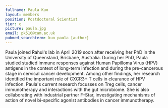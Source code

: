```yaml
---
fullname: Paula Kuo
layout: members
position: Postdoctoral Scientist
tier: c
picture: paula.jpg
email: pk516@cam.ac.uk
pubmed_searchterm: kuo paula [author] 
---
```


Paula joined Rahul's lab in April 2019 soon after receiving her PhD in the University of Queensland, Brisbane, Australia. During her PhD, Paula studied studied immune responses against Human Papilloma Virus (HPV) antigens in the context of long-term infection and during the pre-cancerous stage in cervical cancer development. Among other findings, her research identified the important role of CXCR3+ T cells in clearance of HPV infection. Paula's current research focusses on Treg cells, cancer immunotherapy and interactions with the gut microbiome. She is also collaborating with industrial partner F-Star, investigating mechanisms of action of novel bi-specific agonist antibodies in cancer immunotherapy.   
